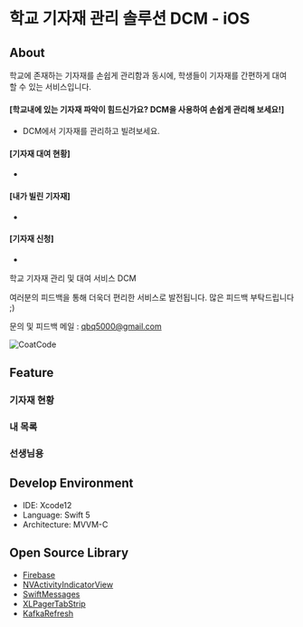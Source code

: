 # 학교 기자재 관리 솔루션 DCM - iOS

## About

학교에 존재하는 기자재를 손쉽게 관리함과 동시에, 학생들이 기자재를 간편하게 대여 할 수 있는 서비스입니다.

#### [학교내에 있는 기자재 파악이 힘드신가요? DCM을 사용하여 손쉽게 관리해 보세요!]

- DCM에서 기자재를 관리하고 빌려보세요.

#### [기자재 대여 현황]

-

#### [내가 빌린 기자재]

- 

#### [기자재 신청]

- 

학교 기자재 관리 및 대여 서비스 DCM

여러분의 피드백을 통해 더욱더 편리한 서비스로 발전됩니다. 많은 피드백 부탁드립니다 ;)

문의 및 피드백 메일 : qbq5000@gmail.com

![CoatCode](/README.assets/CoatCode.png)

## Feature

### 기자재 현황

### 내 목록

### 선생님용

## Develop Environment

- IDE: Xcode12
- Language: Swift 5
- Architecture: MVVM-C

## Open Source Library

- [Firebase](https://github.com/firebase/quickstart-ios)
- [NVActivityIndicatorView](https://github.com/ninjaprox/NVActivityIndicatorView)
- [SwiftMessages](https://github.com/SwiftKickMobile/SwiftMessages)
- [XLPagerTabStrip](https://github.com/xmartlabs/XLPagerTabStrip)
- [KafkaRefresh](https://github.com/HsiaohuiHsiang/KafkaRefresh)
